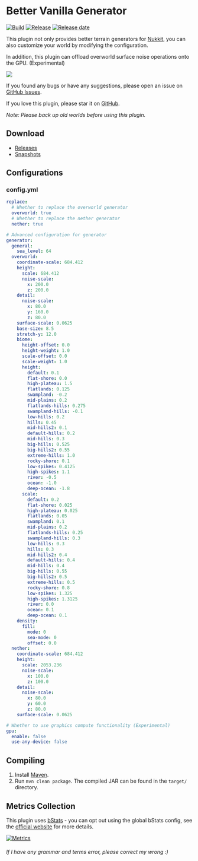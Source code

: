 # Better Vanilla Generator
[![Build](https://img.shields.io/circleci/build/github/wode490390/BetterVanillaGenerator/master)](https://circleci.com/gh/wode490390/BetterVanillaGenerator/tree/master)
[![Release](https://img.shields.io/github/v/release/wode490390/BetterVanillaGenerator)](https://github.com/wode490390/BetterVanillaGenerator/releases)
[![Release date](https://img.shields.io/github/release-date/wode490390/BetterVanillaGenerator)](https://github.com/wode490390/BetterVanillaGenerator/releases)
<!--[![Servers](https://img.shields.io/bstats/servers/5198)](https://bstats.org/plugin/bukkit/BetterVanillaGenerator/5198)
[![Players](https://img.shields.io/bstats/players/5198)](https://bstats.org/plugin/bukkit/BetterVanillaGenerator/5198)-->

This plugin not only provides better terrain generators for [Nukkit](https://github.com/NukkitX/Nukkit), you can also customize your world by modifying the configuration.

In addition, this plugin can offload overworld surface noise operations onto the GPU. (Experimental)

[![](https://i.loli.net/2019/06/12/5d00613070e3947388.png)](https://www.mcbbs.net/thread-872584-1-1.html "可自定义的更好的原生地形生成器")

If you found any bugs or have any suggestions, please open an issue on [GitHub Issues](https://github.com/wode490390/BetterVanillaGenerator/issues).

If you love this plugin, please star it on [GitHub](https://github.com/wode490390/BetterVanillaGenerator).

*Note: Please back up old worlds before using this plugin.*

## Download
- [Releases](https://github.com/wode490390/BetterVanillaGenerator/releases)
- [Snapshots](https://circleci.com/gh/wode490390/BetterVanillaGenerator)

## Configurations

### config.yml
```yaml
replace:
  # Whether to replace the overworld generator
  overworld: true
  # Whether to replace the nether generator
  nether: true

# Advanced configuration for generator
generator:
  general:
    sea_level: 64
  overworld:
    coordinate-scale: 684.412
    height:
      scale: 684.412
      noise-scale:
        x: 200.0
        z: 200.0
    detail:
      noise-scale:
        x: 80.0
        y: 160.0
        z: 80.0
    surface-scale: 0.0625
    base-size: 8.5
    stretch-y: 12.0
    biome:
      height-offset: 0.0
      height-weight: 1.0
      scale-offset: 0.0
      scale-weight: 1.0
      height:
        default: 0.1
        flat-shore: 0.0
        high-plateau: 1.5
        flatlands: 0.125
        swampland: -0.2
        mid-plains: 0.2
        flatlands-hills: 0.275
        swampland-hills: -0.1
        low-hills: 0.2
        hills: 0.45
        mid-hills2: 0.1
        default-hills: 0.2
        mid-hills: 0.3
        big-hills: 0.525
        big-hills2: 0.55
        extreme-hills: 1.0
        rocky-shore: 0.1
        low-spikes: 0.4125
        high-spikes: 1.1
        river: -0.5
        ocean: -1.0
        deep-ocean: -1.8
      scale:
        default: 0.2
        flat-shore: 0.025
        high-plateau: 0.025
        flatlands: 0.05
        swampland: 0.1
        mid-plains: 0.2
        flatlands-hills: 0.25
        swampland-hills: 0.3
        low-hills: 0.3
        hills: 0.3
        mid-hills2: 0.4
        default-hills: 0.4
        mid-hills: 0.4
        big-hills: 0.55
        big-hills2: 0.5
        extreme-hills: 0.5
        rocky-shore: 0.8
        low-spikes: 1.325
        high-spikes: 1.3125
        river: 0.0
        ocean: 0.1
        deep-ocean: 0.1
    density:
      fill:
        mode: 0
        sea-mode: 0
        offset: 0.0
  nether:
    coordinate-scale: 684.412
    height:
      scale: 2053.236
      noise-scale:
        x: 100.0
        z: 100.0
    detail:
      noise-scale:
        x: 80.0
        y: 60.0
        z: 80.0
    surface-scale: 0.0625

# Whether to use graphics compute functionality (Experimental)
gpu:
  enable: false
  use-any-device: false
```

## Compiling
1. Install [Maven](https://maven.apache.org/).
2. Run `mvn clean package`. The compiled JAR can be found in the `target/` directory.

## Metrics Collection

This plugin uses [bStats](https://github.com/wode490390/bStats-Nukkit) - you can opt out using the global bStats config, see the [official website](https://bstats.org/getting-started) for more details.

[![Metrics](https://bstats.org/signatures/bukkit/BetterVanillaGenerator.svg)](https://bstats.org/plugin/bukkit/BetterVanillaGenerator/5198)

###### If I have any grammar and terms error, please correct my wrong :)
